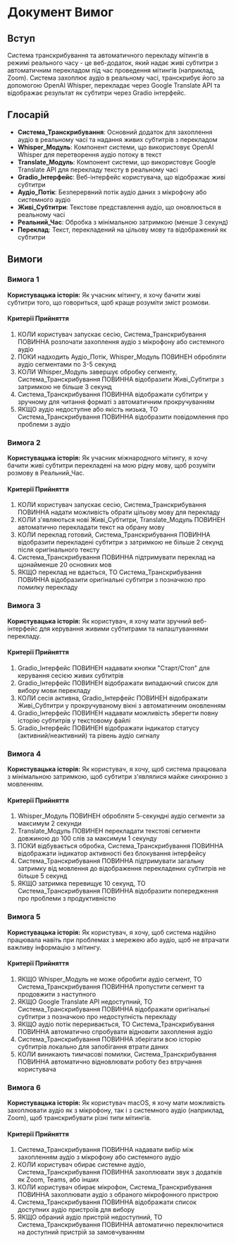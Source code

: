 # Документ Вимог

## Вступ

Система транскрибування та автоматичного перекладу мітингів в режимі реального часу - це веб-додаток, який надає живі субтитри з автоматичним перекладом під час проведення мітингів (наприклад, Zoom). Система захоплює аудіо в реальному часі, транскрибує його за допомогою OpenAI Whisper, перекладає через Google Translate API та відображає результат як субтитри через Gradio інтерфейс.

## Глосарій

- **Система_Транскрибування**: Основний додаток для захоплення аудіо в реальному часі та надання живих субтитрів з перекладом
- **Whisper_Модуль**: Компонент системи, що використовує OpenAI Whisper для перетворення аудіо потоку в текст
- **Translate_Модуль**: Компонент системи, що використовує Google Translate API для перекладу тексту в реальному часі
- **Gradio_Інтерфейс**: Веб-інтерфейс користувача, що відображає живі субтитри
- **Аудіо_Потік**: Безперервний потік аудіо даних з мікрофону або системного аудіо
- **Живі_Субтитри**: Текстове представлення аудіо, що оновлюється в реальному часі
- **Реальний_Час**: Обробка з мінімальною затримкою (менше 3 секунд)
- **Переклад**: Текст, перекладений на цільову мову та відображений як субтитри

## Вимоги

### Вимога 1

**Користувацька історія:** Як учасник мітингу, я хочу бачити живі субтитри того, що говориться, щоб краще розуміти зміст розмови.

#### Критерії Прийняття

1. КОЛИ користувач запускає сесію, Система_Транскрибування ПОВИННА розпочати захоплення аудіо з мікрофону або системного аудіо
2. ПОКИ надходить Аудіо_Потік, Whisper_Модуль ПОВИНЕН обробляти аудіо сегментами по 3-5 секунд
3. КОЛИ Whisper_Модуль завершує обробку сегменту, Система_Транскрибування ПОВИННА відобразити Живі_Субтитри з затримкою не більше 3 секунд
4. Система_Транскрибування ПОВИННА відображати субтитри у зручному для читання форматі з автоматичним прокручуванням
5. ЯКЩО аудіо недоступне або якість низька, ТО Система_Транскрибування ПОВИННА відобразити повідомлення про проблеми з аудіо

### Вимога 2

**Користувацька історія:** Як учасник міжнародного мітингу, я хочу бачити живі субтитри перекладені на мою рідну мову, щоб розуміти розмову в Реальний_Час.

#### Критерії Прийняття

1. КОЛИ користувач запускає сесію, Система_Транскрибування ПОВИННА надати можливість обрати цільову мову для перекладу
2. КОЛИ з'являються нові Живі_Субтитри, Translate_Модуль ПОВИНЕН автоматично перекладати текст на обрану мову
3. КОЛИ переклад готовий, Система_Транскрибування ПОВИННА відобразити перекладені субтитри з затримкою не більше 2 секунд після оригінального тексту
4. Система_Транскрибування ПОВИННА підтримувати переклад на щонайменше 20 основних мов
5. ЯКЩО переклад не вдається, ТО Система_Транскрибування ПОВИННА відобразити оригінальні субтитри з позначкою про помилку перекладу

### Вимога 3

**Користувацька історія:** Як користувач, я хочу мати зручний веб-інтерфейс для керування живими субтитрами та налаштуваннями перекладу.

#### Критерії Прийняття

1. Gradio_Інтерфейс ПОВИНЕН надавати кнопки "Старт/Стоп" для керування сесією живих субтитрів
2. Gradio_Інтерфейс ПОВИНЕН відображати випадаючий список для вибору мови перекладу
3. КОЛИ сесія активна, Gradio_Інтерфейс ПОВИНЕН відображати Живі_Субтитри у прокручуваному вікні з автоматичним оновленням
4. Gradio_Інтерфейс ПОВИНЕН надавати можливість зберегти повну історію субтитрів у текстовому файлі
5. Gradio_Інтерфейс ПОВИНЕН відображати індикатор статусу (активний/неактивний) та рівень аудіо сигналу

### Вимога 4

**Користувацька історія:** Як користувач, я хочу, щоб система працювала з мінімальною затримкою, щоб субтитри з'являлися майже синхронно з мовленням.

#### Критерії Прийняття

1. Whisper_Модуль ПОВИНЕН обробляти 5-секундні аудіо сегменти за максимум 2 секунди
2. Translate_Модуль ПОВИНЕН перекладати текстові сегменти довжиною до 100 слів за максимум 1 секунду
3. ПОКИ відбувається обробка, Система_Транскрибування ПОВИННА відображати індикатор активності без блокування інтерфейсу
4. Система_Транскрибування ПОВИННА підтримувати загальну затримку від мовлення до відображення перекладених субтитрів не більше 5 секунд
5. ЯКЩО затримка перевищує 10 секунд, ТО Система_Транскрибування ПОВИННА відобразити попередження про проблеми з продуктивністю

### Вимога 5

**Користувацька історія:** Як користувач, я хочу, щоб система надійно працювала навіть при проблемах з мережею або аудіо, щоб не втрачати важливу інформацію з мітингу.

#### Критерії Прийняття

1. ЯКЩО Whisper_Модуль не може обробити аудіо сегмент, ТО Система_Транскрибування ПОВИННА пропустити сегмент та продовжити з наступного
2. ЯКЩО Google Translate API недоступний, ТО Система_Транскрибування ПОВИННА відображати оригінальні субтитри з позначкою про недоступність перекладу
3. ЯКЩО аудіо потік переривається, ТО Система_Транскрибування ПОВИННА автоматично спробувати відновити захоплення аудіо
4. Система_Транскрибування ПОВИННА зберігати всю історію субтитрів локально для запобігання втрати даних
5. КОЛИ виникають тимчасові помилки, Система_Транскрибування ПОВИННА автоматично відновлювати роботу без втручання користувача

### Вимога 6

**Користувацька історія:** Як користувач macOS, я хочу мати можливість захоплювати аудіо як з мікрофону, так і з системного аудіо (наприклад, Zoom), щоб транскрибувати різні типи мітингів.

#### Критерії Прийняття

1. Система_Транскрибування ПОВИННА надавати вибір між захопленням аудіо з мікрофону або системного аудіо
2. КОЛИ користувач обирає системне аудіо, Система_Транскрибування ПОВИННА захоплювати звук з додатків як Zoom, Teams, або інших
3. КОЛИ користувач обирає мікрофон, Система_Транскрибування ПОВИННА захоплювати аудіо з обраного мікрофонного пристрою
4. Система_Транскрибування ПОВИННА відображати список доступних аудіо пристроїв для вибору
5. ЯКЩО обраний аудіо пристрій недоступний, ТО Система_Транскрибування ПОВИННА автоматично переключитися на доступний пристрій за замовчуванням